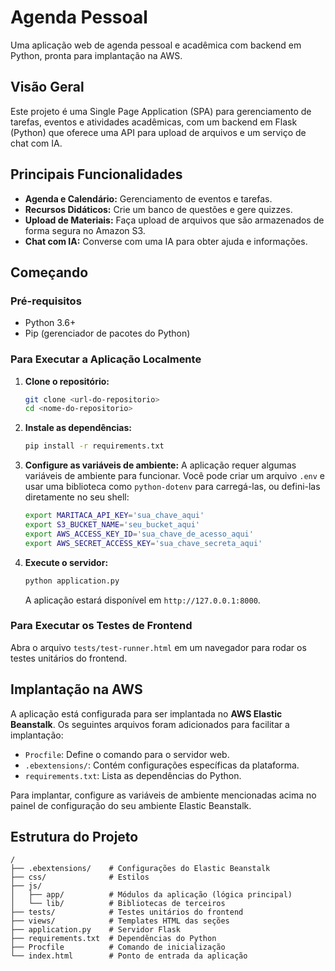 # Agenda Pessoal

Uma aplicação web de agenda pessoal e acadêmica com backend em Python, pronta para implantação na AWS.

## Visão Geral

Este projeto é uma Single Page Application (SPA) para gerenciamento de tarefas, eventos e atividades acadêmicas, com um backend em Flask (Python) que oferece uma API para upload de arquivos e um serviço de chat com IA.

## Principais Funcionalidades

- **Agenda e Calendário:** Gerenciamento de eventos e tarefas.
- **Recursos Didáticos:** Crie um banco de questões e gere quizzes.
- **Upload de Materiais:** Faça upload de arquivos que são armazenados de forma segura no Amazon S3.
- **Chat com IA:** Converse com uma IA para obter ajuda e informações.

## Começando

### Pré-requisitos

- Python 3.6+
- Pip (gerenciador de pacotes do Python)

### Para Executar a Aplicação Localmente

1.  **Clone o repositório:**
    ```bash
    git clone <url-do-repositorio>
    cd <nome-do-repositorio>
    ```

2.  **Instale as dependências:**
    ```bash
    pip install -r requirements.txt
    ```

3.  **Configure as variáveis de ambiente:**
    A aplicação requer algumas variáveis de ambiente para funcionar. Você pode criar um arquivo `.env` e usar uma biblioteca como `python-dotenv` para carregá-las, ou defini-las diretamente no seu shell:
    ```bash
    export MARITACA_API_KEY='sua_chave_aqui'
    export S3_BUCKET_NAME='seu_bucket_aqui'
    export AWS_ACCESS_KEY_ID='sua_chave_de_acesso_aqui'
    export AWS_SECRET_ACCESS_KEY='sua_chave_secreta_aqui'
    ```

4.  **Execute o servidor:**
    ```bash
    python application.py
    ```
    A aplicação estará disponível em `http://127.0.0.1:8000`.

### Para Executar os Testes de Frontend

Abra o arquivo `tests/test-runner.html` em um navegador para rodar os testes unitários do frontend.

## Implantação na AWS

A aplicação está configurada para ser implantada no **AWS Elastic Beanstalk**. Os seguintes arquivos foram adicionados para facilitar a implantação:
- `Procfile`: Define o comando para o servidor web.
- `.ebextensions/`: Contém configurações específicas da plataforma.
- `requirements.txt`: Lista as dependências do Python.

Para implantar, configure as variáveis de ambiente mencionadas acima no painel de configuração do seu ambiente Elastic Beanstalk.

## Estrutura do Projeto

```
/
├── .ebextensions/    # Configurações do Elastic Beanstalk
├── css/              # Estilos
├── js/
│   ├── app/          # Módulos da aplicação (lógica principal)
│   └── lib/          # Bibliotecas de terceiros
├── tests/            # Testes unitários do frontend
├── views/            # Templates HTML das seções
├── application.py    # Servidor Flask
├── requirements.txt  # Dependências do Python
├── Procfile          # Comando de inicialização
└── index.html        # Ponto de entrada da aplicação
```
